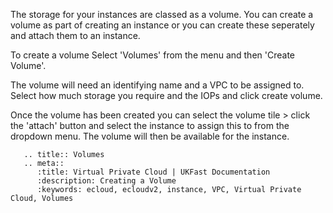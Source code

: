 The storage for your instances are classed as a volume. You can create a volume as part of creating an instance or you can create these seperately and attach them to an instance.

To create a volume Select 'Volumes' from the menu and then 'Create Volume'.

The volume will need an identifying name and a VPC to be assigned to. Select how much storage you require and the IOPs and click create volume.

Once the volume has been created you can select the volume tile > click the 'attach' button and select the instance to assign this to from the dropdown menu. The volume will then be available for the instance.

```eval_rst
   .. title:: Volumes
   .. meta::
      :title: Virtual Private Cloud | UKFast Documentation
      :description: Creating a Volume
      :keywords: ecloud, ecloudv2, instance, VPC, Virtual Private Cloud, Volumes
```